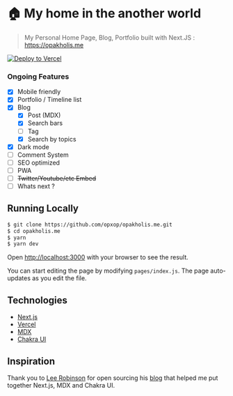 # 🏠  My home in the another world

> My Personal Home Page, Blog, Portfolio built with Next.JS : https://opakholis.me

[![Deploy to Vercel](https://vercel.com/button)](https://opakholis.me)

### Ongoing Features

- [x] Mobile friendly
- [x] Portfolio / Timeline list
- [x] Blog
  - [x] Post (MDX)
  - [x] Search bars
  - [ ] Tag
  - [X] Search by topics
- [x] Dark mode
- [ ] Comment System
- [ ] SEO optimized
- [ ] PWA
- [ ] ~~Twitter/Youtube/etc Embed~~
- [ ] Whats next ?

## Running Locally

```bash
$ git clone https://github.com/opxop/opakholis.me.git
$ cd opakholis.me
$ yarn
$ yarn dev
```

Open [http://localhost:3000](http://localhost:3000) with your browser to see the result.

You can start editing the page by modifying `pages/index.js`. The page auto-updates as you edit the file.

## Technologies

- [Next.js](https://nextjs.org/)
- [Vercel](https://vercel.com)
- [MDX](https://github.com/hashicorp/next-mdx-enhanced)
- [Chakra UI](https://chakra-ui.com/)

## Inspiration

Thank you to [Lee Robinson](https://twitter.com/leeerob/) for open sourcing his [blog](https://github.com/leerob/leerob.io) that helped me put together Next.js, MDX and Chakra UI.
